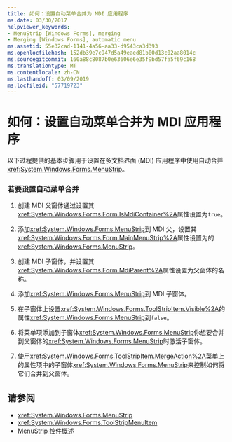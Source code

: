 ```yaml
---
title: 如何：设置自动菜单合并为 MDI 应用程序
ms.date: 03/30/2017
helpviewer_keywords:
- MenuStrip [Windows Forms], merging
- Merging [Windows Forms], automatic menu
ms.assetid: 55e32cad-1141-4a56-aa33-d9543ca3d393
ms.openlocfilehash: 152db39e7c947d5a49eaed81b00d13c02aa8014c
ms.sourcegitcommit: 160a88c8087b0e63606e6e35f9bd57fa5f69c168
ms.translationtype: MT
ms.contentlocale: zh-CN
ms.lasthandoff: 03/09/2019
ms.locfileid: "57719723"
---
```

# <a name="how-to-set-up-automatic-menu-merging-for-mdi-applications"></a>如何：设置自动菜单合并为 MDI 应用程序
以下过程提供的基本步骤用于设置在多文档界面 (MDI) 应用程序中使用自动合并<xref:System.Windows.Forms.MenuStrip>。  
  
### <a name="to-set-up-automatic-menu-merging"></a>若要设置自动菜单合并  
  
1.  创建 MDI 父窗体通过设置其<xref:System.Windows.Forms.Form.IsMdiContainer%2A>属性设置为`true`。  
  
2.  添加<xref:System.Windows.Forms.MenuStrip>到 MDI 父，设置其<xref:System.Windows.Forms.Form.MainMenuStrip%2A>属性设置为的<xref:System.Windows.Forms.MenuStrip>。  
  
3.  创建 MDI 子窗体，并设置其<xref:System.Windows.Forms.Form.MdiParent%2A>属性设置为父窗体的名称。  
  
4.  添加<xref:System.Windows.Forms.MenuStrip>到 MDI 子窗体。  
  
5.  在子窗体上设置<xref:System.Windows.Forms.ToolStripItem.Visible%2A>的属性<xref:System.Windows.Forms.MenuStrip>到`false`。  
  
6.  将菜单项添加到子窗体<xref:System.Windows.Forms.MenuStrip>你想要合并到父窗体的<xref:System.Windows.Forms.MenuStrip>时激活子窗体。  
  
7.  使用<xref:System.Windows.Forms.ToolStripItem.MergeAction%2A>菜单上的属性项中的子窗体<xref:System.Windows.Forms.MenuStrip>来控制如何将它们合并到父窗体。  
  
## <a name="see-also"></a>请参阅
- <xref:System.Windows.Forms.MenuStrip>
- <xref:System.Windows.Forms.ToolStripMenuItem>
- [MenuStrip 控件概述](menustrip-control-overview-windows-forms.md)
